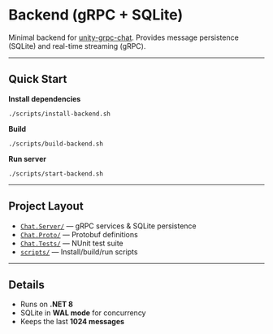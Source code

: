 # Backend (gRPC + SQLite)

Minimal backend for [unity-grpc-chat](../README.md).
Provides message persistence (SQLite) and real-time streaming (gRPC).

---

## Quick Start

**Install dependencies**

    ./scripts/install-backend.sh

**Build**

    ./scripts/build-backend.sh

**Run server**

    ./scripts/start-backend.sh

---

## Project Layout

- [`Chat.Server/`](Chat.Server) — gRPC services & SQLite persistence
- [`Chat.Proto/`](Chat.Proto) — Protobuf definitions
- [`Chat.Tests/`](Chat.Tests) — NUnit test suite
- [`scripts/`](scripts) — Install/build/run scripts

---

## Details

- Runs on **.NET 8**
- SQLite in **WAL mode** for concurrency
- Keeps the last **1024 messages**
